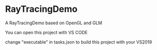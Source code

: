 # RayTracingDemo
A RayTracingDemo based on OpenGL and GLM

You can open this project with VS CODE

change  "executable" in tasks.json to build this project with your VS2019
